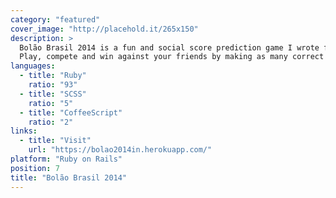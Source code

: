 ```yaml
---
category: "featured"
cover_image: "http://placehold.it/265x150"
description: >
  Bolão Brasil 2014 is a fun and social score prediction game I wrote for the World Cup.
  Play, compete and win against your friends by making as many correct predictions as possible.
languages:
  - title: "Ruby"
    ratio: "93"
  - title: "SCSS"
    ratio: "5"
  - title: "CoffeeScript"
    ratio: "2"
links:
  - title: "Visit"
    url: "https://bolao2014in.herokuapp.com/"
platform: "Ruby on Rails"
position: 7
title: "Bolão Brasil 2014"
---
```

